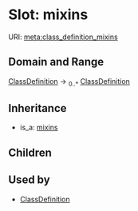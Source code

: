# Slot: mixins




URI: [meta:class_definition_mixins](https://w3id.org/biolink/biolinkml/meta/class_definition_mixins)
## Domain and Range

[ClassDefinition](ClassDefinition.md) ->  <sub>0..*</sub> [ClassDefinition](ClassDefinition.md)
## Inheritance

 *  is_a: [mixins](mixins.md)
## Children

## Used by

 * [ClassDefinition](ClassDefinition.md)
